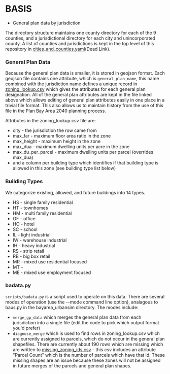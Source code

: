 # BASIS

* General plan data by jurisdiction

The directory structure maintains one county directory for each of the 9 counties, and a jurisdictional directory for each city and unincorporated county.  A list of counties and jurisdictions is kept in the top level of this repository in [cities_and_counties.yaml](https://github.com/oaklandanalytics/badata/blob/master/cities_and_counties.yaml)(Dead Link).


### General Plan Data

Because the general plan data is smaller, it is stored in geojson format.  Each geojson file contains one attribute, which is `general_plan_name`, this name combined with the jurisdiction name defines a unique record in [zoning_lookup.csv](https://github.com/oaklandanalytics/badata/blob/master/zoning_lookup.csv) which gives the attributes for each general plan designation.  All of the general plan attributes are kept in the file linked above which allows editing of general plan attributes easily in one place in a trivial file format.  This also allows us to maintain history from the use of this file in the Plan Bay Area 2040 planning process.

Attributes in the zoning_lookup.csv file are:

* city - the jurisdiction the row came from
* max_far - maximum floor area ratio in the zone
* max_height - maximum height in the zone
* max_dua - maximum dwelling units per acre in the zone
* max_du_per_parcel - maximum dwelling units per parcel (overrides max_dua)
* and a column per building type which identifies if that building type is allowed in this zone (see building type list below)

### Building Types

We categorize existing, allowed, and future buildings into 14 types.

* HS - single family residential
* HT - townhomes
* HM - multi family residential
* OF - office
* HO - hotel
* SC - school
* IL - light industrial
* IW - warehouse industrial
* IH - heavy industrial
* RS - strip retail
* RB - big box retail
* MR - mixed use residential focused
* MT - 
* ME - mixed use employment focused

### badata.py

`scripts/badata.py` is a script used to operate on this data.  There are several modes of operation (use the --mode command line option), analagous to baus.py in the bayarea_urbansim directory.  The modes include:

* `merge_gp_data` which merges the general plan data from each jurisdiction into a single file (edit the code to pick which output format you'd prefer)
* `diagnose_merge` which is used to find rows in zoning_lookup.csv which are currently assigned to parcels, which do not occur in the general plan shapefiles.  There are currently about 190 rows which are missing which are written to [missing_zoning_ids.csv](https://github.com/oaklandanalytics/badata/blob/master/missing_zoning_ids.csv) - this csv includes an attribute "Parcel Count" which is the number of parcels which have that id.  These missing shapes are an issue because these zones will not be assigned in future merges of the parcels and general plan shapes.
